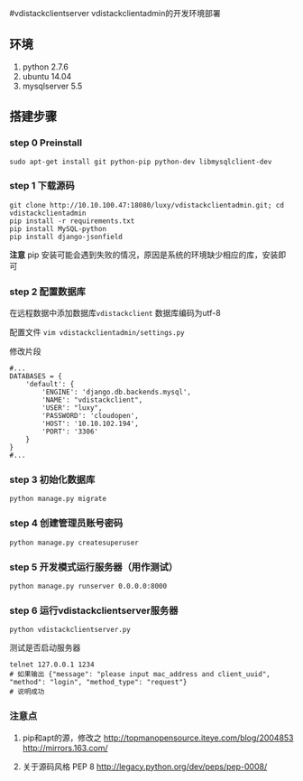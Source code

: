 #vdistackclientserver vdistackclientadmin的开发环境部署

## 环境

1. python 2.7.6
2. ubuntu 14.04
3. mysqlserver 5.5

## 搭建步骤

### step 0 Preinstall

```
sudo apt-get install git python-pip python-dev libmysqlclient-dev
```

### step 1 下载源码

```
git clone http://10.10.100.47:18080/luxy/vdistackclientadmin.git; cd vdistackclientadmin
pip install -r requirements.txt
pip install MySQL-python
pip install django-jsonfield
```

**注意** pip 安装可能会遇到失败的情况，原因是系统的环境缺少相应的库，安装即可

### step 2 配置数据库

在远程数据中添加数据库```vdistackclient```
数据库编码为utf-8

配置文件 ```vim vdistackclientadmin/settings.py```

修改片段

```
#...
DATABASES = {
    'default': {
        'ENGINE': 'django.db.backends.mysql',
        'NAME': "vdistackclient",
        'USER': "luxy",
        'PASSWORD': 'cloudopen',
        'HOST': '10.10.102.194',
        'PORT': '3306'
    }
}
#...
```

### step 3 初始化数据库

```
python manage.py migrate
```

### step 4 创建管理员账号密码

```
python manage.py createsuperuser
```

### step 5 开发模式运行服务器（用作测试）

```
python manage.py runserver 0.0.0.0:8000
```

### step 6 运行vdistackclientserver服务器

```
python vdistackclientserver.py
```

测试是否启动服务器

```
telnet 127.0.0.1 1234
# 如果输出 {"message": "please input mac_address and client_uuid", "method": "login", "method_type": "request"}
# 说明成功
```

### 注意点

1. pip和apt的源，修改之
http://topmanopensource.iteye.com/blog/2004853
http://mirrors.163.com/

2. 关于源码风格
PEP 8
http://legacy.python.org/dev/peps/pep-0008/